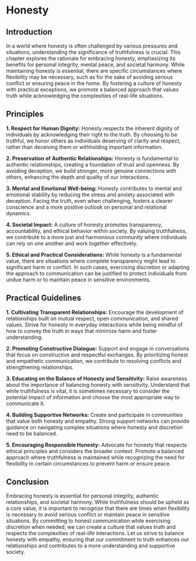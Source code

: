 # Honesty

## Introduction

In a world where honesty is often challenged by various pressures and situations, understanding the significance of truthfulness is crucial. This chapter explores the rationale for embracing honesty, emphasizing its benefits for personal integrity, mental peace, and societal harmony. While maintaining honesty is essential, there are specific circumstances where flexibility may be necessary, such as for the sake of avoiding serious conflict or ensuring peace in the home. By fostering a culture of honesty with practical exceptions, we promote a balanced approach that values truth while acknowledging the complexities of real-life situations.

## Principles

**1. Respect for Human Dignity:** Honesty respects the inherent dignity of individuals by acknowledging their right to the truth. By choosing to be truthful, we honor others as individuals deserving of clarity and respect, rather than deceiving them or withholding important information.

**2. Preservation of Authentic Relationships:** Honesty is fundamental to authentic relationships, creating a foundation of trust and openness. By avoiding deception, we build stronger, more genuine connections with others, enhancing the depth and quality of our interactions.

**3. Mental and Emotional Well-being:** Honesty contributes to mental and emotional stability by reducing the stress and anxiety associated with deception. Facing the truth, even when challenging, fosters a clearer conscience and a more positive outlook on personal and relational dynamics.

**4. Societal Impact:** A culture of honesty promotes transparency, accountability, and ethical behavior within society. By valuing truthfulness, we contribute to a more just and harmonious community where individuals can rely on one another and work together effectively.

**5. Ethical and Practical Considerations:** While honesty is a fundamental value, there are situations where complete transparency might lead to significant harm or conflict. In such cases, exercising discretion or adapting the approach to communication can be justified to protect individuals from undue harm or to maintain peace in sensitive environments.

## Practical Guidelines

**1. Cultivating Transparent Relationships:** Encourage the development of relationships built on mutual respect, open communication, and shared values. Strive for honesty in everyday interactions while being mindful of how to convey the truth in ways that minimize harm and foster understanding.

**2. Promoting Constructive Dialogue:** Support and engage in conversations that focus on constructive and respectful exchanges. By prioritizing honest and empathetic communication, we contribute to resolving conflicts and strengthening relationships.

**3. Educating on the Balance of Honesty and Sensitivity:** Raise awareness about the importance of balancing honesty with sensitivity. Understand that while truthfulness is vital, it is sometimes necessary to consider the potential impact of information and choose the most appropriate way to communicate it.

**4. Building Supportive Networks:** Create and participate in communities that value both honesty and empathy. Strong support networks can provide guidance on navigating complex situations where honesty and discretion need to be balanced.

**5. Encouraging Responsible Honesty:** Advocate for honesty that respects ethical principles and considers the broader context. Promote a balanced approach where truthfulness is maintained while recognizing the need for flexibility in certain circumstances to prevent harm or ensure peace.

## Conclusion

Embracing honesty is essential for personal integrity, authentic relationships, and societal harmony. While truthfulness should be upheld as a core value, it is important to recognize that there are times when flexibility is necessary to avoid serious conflict or maintain peace in sensitive situations. By committing to honest communication while exercising discretion when needed, we can create a culture that values truth and respects the complexities of real-life interactions. Let us strive to balance honesty with empathy, ensuring that our commitment to truth enhances our relationships and contributes to a more understanding and supportive society.
